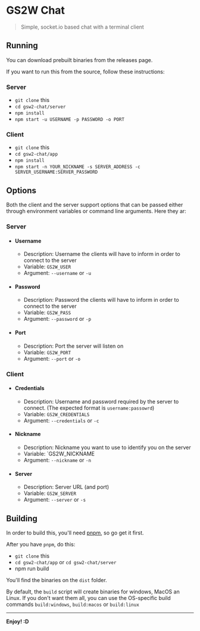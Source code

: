 GS2W Chat
=========

> Simple, socket.io based chat with a terminal client

## Running

You can download prebuilt binaries from the releases page.

If you want to run this from the source, follow these instructions:

### Server
- `git clone` this
- `cd gsw2-chat/server`
- `npm install`
- `npm start -u USERNAME -p PASSWORD -o PORT`

### Client
- `git clone` this
- `cd gsw2-chat/app`
- `npm install`
- `npm start -n YOUR_NICKNAME -s SERVER_ADDRESS -c SERVER_USERNAME:SERVER_PASSWORD`

## Options

Both the client and the server support options that can be passed either through environment variables or command line arguments. Here they ar:

### Server

- #### Username
    - Description: Username the clients will have to inform in order to connect to the server
    - Variable: `GS2W_USER`
    - Argument: `--username` or `-u`

- #### Password
    - Description: Password the clients will have to inform in order to connect to the server
    - Variable: `GS2W_PASS`
    - Argument: `--password` or `-p`

- #### Port
    - Description: Port the server will listen on
    - Variable: `GS2W_PORT`
    - Argument: `--port` or `-o`

### Client

- #### Credentials
    - Description: Username and password required by the server to connect. (The expected format is `username:passowrd`)
    - Variable: `GS2W_CREDENTIALS`
    - Argument: `--credentials` or `-c`

- #### Nickname
    - Description: Nickname you want to use to identify you on the server
    - Variable: `GS2W_NICKNAME
    - Argument: `--nickname` or `-n`

- #### Server
    - Description: Server URL (and port)
    - Variable: `GS2W_SERVER`
    - Argument: `--server` or `-s`

## Building

In order to build this, you'll need [pnpm](http://npmjs.org/package/pnpm), so go get it first.

After you have `pnpm`, do this:

- `git clone` this
- `cd gsw2-chat/app` or `cd gsw2-chat/server`
- npm run build

You'll find the binaries on the `dist` folder.

By default, the `build` script will create binaries for windows, MacOS an Linux. If you don't want them all, you can use the OS-specific build commands `build:windows`, `build:macos` or `build:linux`

---

**Enjoy! :D**